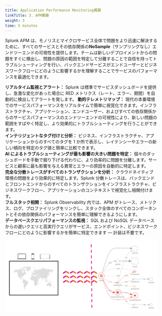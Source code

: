 ```yaml
---
title: Application Performance Monitoring概要
linkTitle: 3. APM概要
weight: 3
time: 5 minutes
---
```


Splunk APM は、モノリスとマイクロサービス全体で問題をより迅速に解決するために、すべてのサービスとその依存関係の**NoSample**（サンプリングなし）エンドツーエンドの可視性を提供します。チームは新しいデプロイメントからの問題をすぐに検出し、問題の原因の範囲を特定して分離することで自信を持ってトラブルシューティングを行い、バックエンドサービスがエンドユーザーとビジネスワークフローにどのように影響するかを理解することでサービスのパフォーマンスを最適化できます。

**リアルタイム監視とアラート：** Splunk は標準でサービスダッシュボードを提供し、急激な変化があった場合に RED メトリクス（レート、エラー、期間）を自動的に検出してアラートを発します。
**動的テレメトリマップ：** 現代の本番環境でのサービスパフォーマンスをリアルタイムで簡単に視覚化できます。インフラストラクチャ、アプリケーション、エンドユーザー、およびすべての依存関係からのサービスパフォーマンスのエンドツーエンドの可視性により、新しい問題の範囲をすばやく特定し、より効果的にトラブルシューティングを行うことができます。  
**インテリジェントなタグ付けと分析：** ビジネス、インフラストラクチャ、アプリケーションからのすべてのタグを 1 か所で表示し、レイテンシーやエラーの新しい傾向を特定のタグ値と簡単に比較できます。  
**AI によるトラブルシューティングが最も影響の大きい問題を特定：** 個々のダッシュボードを手動で掘り下げる代わりに、より効率的に問題を分離します。サービスと顧客に最も影響を与える異常とエラーの原因を自動的に特定します。  
**完全な分散トレースがすべてのトランザクションを分析：** クラウドネイティブ環境の問題をより効果的に特定します。Splunk 分散トレースは、バックエンドとフロントエンドからのすべてのトランザクションをインフラストラクチャ、ビジネスワークフロー、アプリケーションのコンテキストで視覚化し相関付けます。  
**フルスタック相関：** Splunk Observability 内では、APM がトレース、メトリクス、ログ、プロファイリングをリンクし、スタック全体のすべてのコンポーネントとその依存関係のパフォーマンスを簡単に理解できるようにします。  
**データベースクエリパフォーマンスの監視：** SQL および NoSQL データベースからの遅いクエリと高実行クエリがサービス、エンドポイント、ビジネスワークフローにどのように影響するかを簡単に特定できます — 計装は不要です。

![アーキテクチャ概要](images/arch-overview.png)

